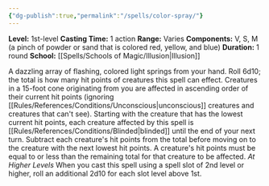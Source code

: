 ```yaml
---
{"dg-publish":true,"permalink":"/spells/color-spray/"}
---
```


**Level:** 1st-level
**Casting Time:** 1 action
**Range:** Varies
**Components:** V, S, M (a pinch of powder or sand that is colored red, yellow, and blue)
**Duration:** 1 round
**School:** [[Spells/Schools of Magic/Illusion\|Illusion]]

A dazzling array of flashing, colored light springs from your hand. Roll 6d10; the total is how many hit points of creatures this spell can effect. Creatures in a 15-foot cone originating from you are affected in ascending order of their current hit points (ignoring [[Rules/References/Conditions/Unconscious\|unconscious]] creatures and creatures that can't see).
Starting with the creature that has the lowest current hit points, each creature affected by this spell is [[Rules/References/Conditions/Blinded\|blinded]] until the end of your next turn. Subtract each creature's hit points from the total before moving on to the creature with the next lowest hit points. A creature's hit points must be equal to or less than the remaining total for that creature to be affected.
_At Higher Levels_
When you cast this spell using a spell slot of 2nd level or higher, roll an additional 2d10 for each slot level above 1st.